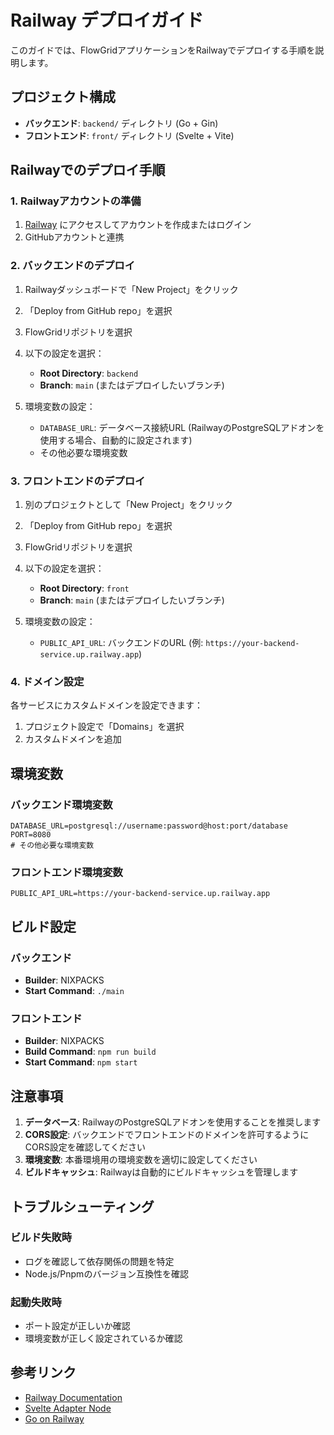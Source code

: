 # Railway デプロイガイド

このガイドでは、FlowGridアプリケーションをRailwayでデプロイする手順を説明します。

## プロジェクト構成

- **バックエンド**: `backend/` ディレクトリ (Go + Gin)
- **フロントエンド**: `front/` ディレクトリ (Svelte + Vite)

## Railwayでのデプロイ手順

### 1. Railwayアカウントの準備

1. [Railway](https://railway.app/) にアクセスしてアカウントを作成またはログイン
2. GitHubアカウントと連携

### 2. バックエンドのデプロイ

1. Railwayダッシュボードで「New Project」をクリック
2. 「Deploy from GitHub repo」を選択
3. FlowGridリポジトリを選択
4. 以下の設定を選択：
   - **Root Directory**: `backend`
   - **Branch**: `main` (またはデプロイしたいブランチ)

5. 環境変数の設定：
   - `DATABASE_URL`: データベース接続URL (RailwayのPostgreSQLアドオンを使用する場合、自動的に設定されます)
   - その他必要な環境変数

### 3. フロントエンドのデプロイ

1. 別のプロジェクトとして「New Project」をクリック
2. 「Deploy from GitHub repo」を選択
3. FlowGridリポジトリを選択
4. 以下の設定を選択：
   - **Root Directory**: `front`
   - **Branch**: `main` (またはデプロイしたいブランチ)

5. 環境変数の設定：
   - `PUBLIC_API_URL`: バックエンドのURL (例: `https://your-backend-service.up.railway.app`)

### 4. ドメイン設定

各サービスにカスタムドメインを設定できます：

1. プロジェクト設定で「Domains」を選択
2. カスタムドメインを追加

## 環境変数

### バックエンド環境変数

```env
DATABASE_URL=postgresql://username:password@host:port/database
PORT=8080
# その他必要な環境変数
```

### フロントエンド環境変数

```env
PUBLIC_API_URL=https://your-backend-service.up.railway.app
```

## ビルド設定

### バックエンド
- **Builder**: NIXPACKS
- **Start Command**: `./main`

### フロントエンド
- **Builder**: NIXPACKS
- **Build Command**: `npm run build`
- **Start Command**: `npm start`

## 注意事項

1. **データベース**: RailwayのPostgreSQLアドオンを使用することを推奨します
2. **CORS設定**: バックエンドでフロントエンドのドメインを許可するようにCORS設定を確認してください
3. **環境変数**: 本番環境用の環境変数を適切に設定してください
4. **ビルドキャッシュ**: Railwayは自動的にビルドキャッシュを管理します

## トラブルシューティング

### ビルド失敗時
- ログを確認して依存関係の問題を特定
- Node.js/Pnpmのバージョン互換性を確認

### 起動失敗時
- ポート設定が正しいか確認
- 環境変数が正しく設定されているか確認

## 参考リンク

- [Railway Documentation](https://docs.railway.app/)
- [Svelte Adapter Node](https://kit.svelte.dev/docs/adapter-node)
- [Go on Railway](https://docs.railway.app/languages/go)
